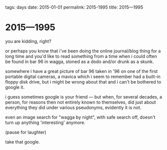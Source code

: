 tags: days
date: 2015-01-01
permalink: 2015-1995
title: 2015—1995

# 2015—1995

you are kidding, right?

or perhaps you know that i've been doing the online journal/blog thing for a long time and you'd like to read something from a time when i could often be found in bar 96 in wagga, stoned as a dodo and/or drunk as a skunk. 

somewhere i have a great picture of bar 96 taken *in* '96 on one of the first portable digital cameras, a mavica which i seem to remember had a built-in floppy disk drive, but i might be wrong about that and i can't be bothered to google it.

i guess sometimes google is your friend — but when, for several decades, a person, for reasons then not entirely known to themselves, did just about everything they did under various pseudonyms, evidently it is not. 

even an image search for "wagga by night", with safe search off, doesn't turn up anything 'interesting' anymore. 

(pause for laughter)

take that google.

